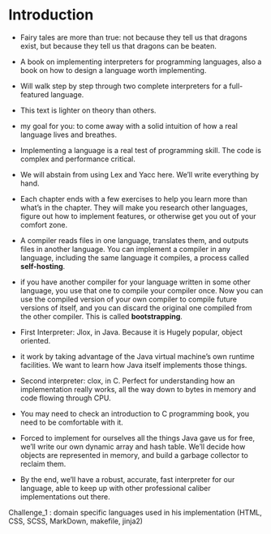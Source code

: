 # Introduction
- Fairy tales are more than true: not because they tell us that dragons exist, but because they tell us that dragons can be beaten.
- A book on implementing interpreters for programming languages, also a book on how to design a language worth implementing.
- Will walk step by step through two complete interpreters for a full-featured language.
- This text is lighter on theory than others.
- my goal for you: to come away with a solid intuition of how a real language lives and breathes.


- Implementing a language is a real test of programming skill. The code is complex and performance critical.
- We will abstain from using Lex and Yacc here. We’ll write everything by hand.
- Each chapter ends with a few exercises to help you learn more than what’s in the chapter. They will make you research other languages, figure out how to implement features, or otherwise get you out of your comfort zone.
- A compiler reads files in one language, translates them, and outputs files in another language. You can implement a compiler in any language, including the same language it compiles, a process called **self-hosting**.
- if you have another compiler for your language written in some other language, you use that one to compile your compiler once. Now you can use the compiled version of your own compiler to compile future versions of itself, and you can discard the original one compiled from the other compiler. This is called **bootstrapping**.
- First Interpreter: Jlox, in Java. Because it is Hugely popular, object oriented.
- it work by taking advantage of the Java virtual machine’s own runtime facilities. We want to learn how Java itself implements those things.
- Second interpreter: clox, in C. Perfect for understanding how an implementation really works, all the way down to bytes in memory and code flowing through CPU.
- You may need to check an introduction to C programming book, you need to be comfortable with it.
- Forced to implement for ourselves all the things Java gave us for free, we’ll write our own dynamic array and hash table. We’ll decide how objects are represented in memory, and build a garbage collector to reclaim them.
- By the end, we’ll have a robust, accurate, fast interpreter for our language, able to keep up with other professional caliber implementations out there.


Challenge_1 : domain specific languages used in his implementation (HTML, CSS, SCSS, MarkDown, makefile, jinja2)

 